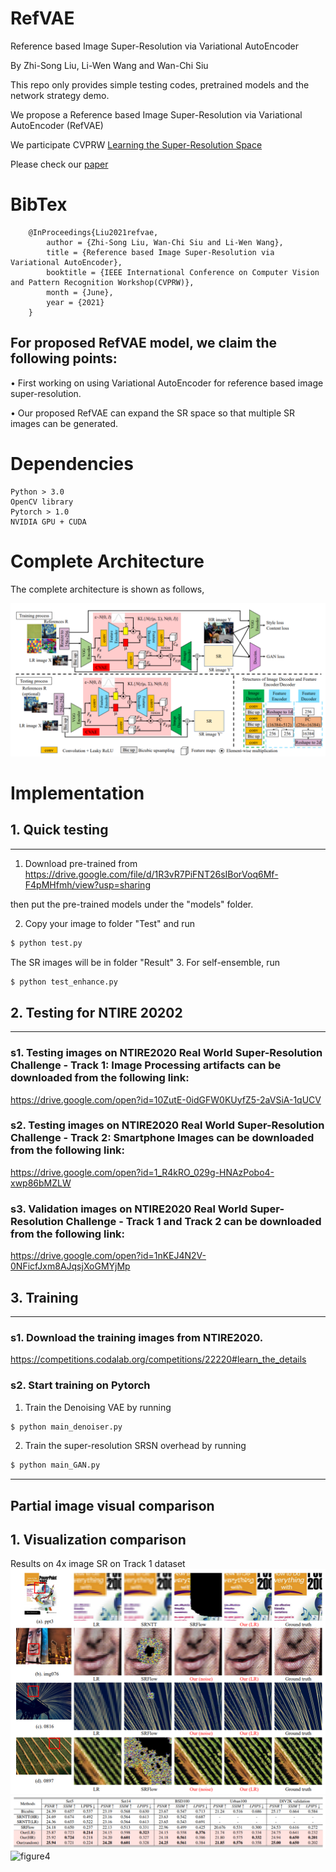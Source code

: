 # RefVAE
Reference based Image Super-Resolution via Variational AutoEncoder

By Zhi-Song Liu, Li-Wen Wang and Wan-Chi Siu

This repo only provides simple testing codes, pretrained models and the network strategy demo.

We propose a Reference based Image Super-Resolution via Variational AutoEncoder (RefVAE)

We participate CVPRW [Learning the Super-Resolution Space](https://data.vision.ee.ethz.ch/cvl/ntire21/)

Please check our [paper](https://arxiv.org/pdf/2106.04090.pdf)

# BibTex

        @InProceedings{Liu2021refvae,
            author = {Zhi-Song Liu, Wan-Chi Siu and Li-Wen Wang},
            title = {Reference based Image Super-Resolution via Variational AutoEncoder},
            booktitle = {IEEE International Conference on Computer Vision and Pattern Recognition Workshop(CVPRW)},
            month = {June},
            year = {2021}
        }
        
## For proposed RefVAE model, we claim the following points:

• First working on using Variational AutoEncoder for reference based image super-resolution.

• Our proposed RefVAE can expand the SR space so that multiple SR images can be generated.

# Dependencies
    Python > 3.0
    OpenCV library
    Pytorch > 1.0
    NVIDIA GPU + CUDA

# Complete Architecture
The complete architecture is shown as follows,

![network](/figure/figure1.png)

# Implementation
## 1. Quick testing
---------------------------------------
1. Download pre-trained from 
https://drive.google.com/file/d/1R3vR7PiFNT26sIBorVoq6Mf-F4pMHfmh/view?usp=sharing

then put the pre-trained models under the "models" folder.

2. Copy your image to folder "Test" and run 
```sh
$ python test.py
```
The SR images will be in folder "Result"
3. For self-ensemble, run
```sh
$ python test_enhance.py
```


## 2. Testing for NTIRE 20202
---------------------------------------

### s1. Testing images on NTIRE2020 Real World Super-Resolution Challenge - Track 1: Image Processing artifacts can be downloaded from the following link:

https://drive.google.com/open?id=10ZutE-0idGFW0KUyfZ5-2aVSiA-1qUCV

### s2. Testing images on NTIRE2020 Real World Super-Resolution Challenge - Track 2: Smartphone Images can be downloaded from the following link:

https://drive.google.com/open?id=1_R4kRO_029g-HNAzPobo4-xwp86bMZLW

### s3. Validation images on NTIRE2020 Real World Super-Resolution Challenge - Track 1 and Track 2 can be downloaded from the following link:

https://drive.google.com/open?id=1nKEJ4N2V-0NFicfJxm8AJqsjXoGMYjMp

## 3. Training
---------------------------
### s1. Download the training images from NTIRE2020.
    
https://competitions.codalab.org/competitions/22220#learn_the_details

   
### s2. Start training on Pytorch
1. Train the Denoising VAE by running
```sh
$ python main_denoiser.py
```
2. Train the super-resolution SRSN overhead by running
```sh
$ python main_GAN.py
```
---------------------------

## Partial image visual comparison

## 1. Visualization comparison
Results on 4x image SR on Track 1 dataset
![figure2](/figure/figure2.png)
![figure3](/figure/figure3.png)
![figure4](/figure/figure4.png)

